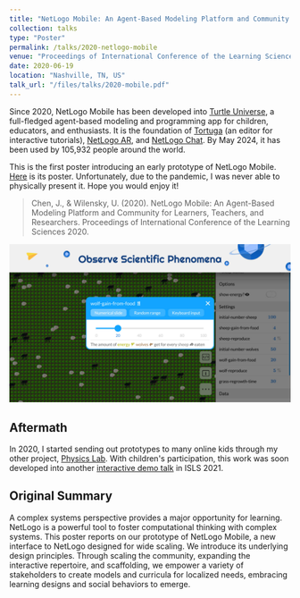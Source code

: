 ```yaml
---
title: "NetLogo Mobile: An Agent-Based Modeling Platform and Community for Learners, Teachers, and Researchers"
collection: talks
type: "Poster"
permalink: /talks/2020-netlogo-mobile
venue: "Proceedings of International Conference of the Learning Sciences 2020"
date: 2020-06-19
location: "Nashville, TN, US"
talk_url: "/files/talks/2020-mobile.pdf"
---
```

Since 2020, NetLogo Mobile has been developed into [Turtle Universe](/portfolio/turtle-universe), a full-fledged agent-based modeling and programming app for children, educators, and enthusiasts. It is the foundation of [Tortuga](/portfolio/tortuga) (an editor for interactive tutorials), [NetLogo AR](/portfolio/netlogo-ar), and [NetLogo Chat](/portfolio/netlogo-chat). By May 2024, it has been used by 105,932 people around the world.

This is the first poster introducing an early prototype of NetLogo Mobile. [Here](/files/talks/2020-mobile.pdf) is its poster. Unfortunately, due to the pandemic, I was never able to physically present it. Hope you would enjoy it!

> Chen, J., & Wilensky, U. (2020). NetLogo Mobile: An Agent-Based Modeling Platform and Community for Learners, Teachers, and Researchers. Proceedings of International Conference of the Learning Sciences 2020.

![A screenshot of Turtle Universe running the classical Wolf Sheep Predation model.](/images/turtle-universe/screenshot-2.jpg)

## Aftermath
In 2020, I started sending out prototypes to many online kids through my other project, [Physics Lab](/portfolio/physics-lab). With children's participation, this work was soon developed into another [interactive demo talk](/talks/2021-netlogo-mobile) in ISLS 2021.

## Original Summary
A complex systems perspective provides a major opportunity for learning. NetLogo is a powerful tool to foster computational thinking with complex systems. This poster reports on our prototype of NetLogo Mobile, a new interface to NetLogo designed for wide scaling. We introduce its underlying design principles. Through scaling the community, expanding the interactive repertoire, and scaffolding, we empower a variety of stakeholders to create models and curricula for localized needs, embracing learning designs and social behaviors to emerge.